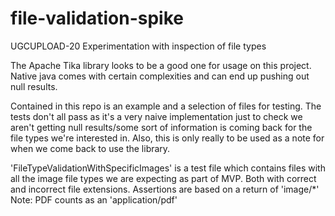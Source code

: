 # file-validation-spike
UGCUPLOAD-20 Experimentation with inspection of file types

The Apache Tika library looks to be a good one for usage on this project. Native java comes with certain complexities and can end up pushing out null results.

Contained in this repo is an example and a selection of files for testing. The tests don't all pass as it's a very naive implementation just to check we aren't getting null results/some sort of information is coming back for the file types we're interested in. Also, this is only really to be used as a note for when we come back to use the library.

'FileTypeValidationWithSpecificImages' is a test file which contains files with all the image file types we are expecting as part of MVP. Both with correct and incorrect file extensions.
Assertions are based on a return of 'image/*'
Note: PDF counts as an 'application/pdf'